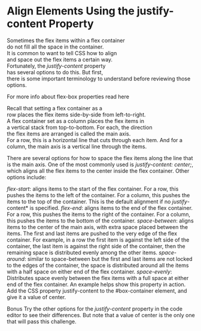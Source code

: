 ﻿# Align Elements Using the justify-content Property  

Sometimes the flex items within a flex container  
do not fill all the space in the container.  
It is common to want to tell CSS how to align  
and space out the flex items a certain way.   
Fortunately, the *justify-content* property   
has several options to do this. But first,   
there is some important terminology to understand before reviewing those options.  

For more info about flex-box properties read here  

Recall that setting a flex container as a     
row places the flex items side-by-side from left-to-right.   
A flex container set as a column places the flex items in   
a vertical stack from top-to-bottom. For each, the direction   
the flex items are arranged is called the main axis.   
For a row, this is a horizontal line that cuts 
through each item. And for a column, the main 
axis is a vertical line through the items.

There are several options for how to space the 
flex items along the line that is the main axis. 
One of the most commonly used is *justify-content: center;*, 
which aligns all the flex items to the center 
inside the flex container. Other options include:

*flex-start*: aligns items to the start of the 
flex container. For a row, this pushes the items 
to the left of the container. For a column, 
this pushes the items to the top of the container. 
This is the default alignment if no *justify*-content* is specified.
*flex-end*: aligns items to the end of 
the flex container. For a row, this pushes 
the items to the right of the container. 
For a column, this pushes the items to the bottom of the container.
*space-between*: aligns items to the center of the main axis, 
with extra space placed between the items. 
The first and last items are pushed to the 
very edge of the flex container. For example, 
in a row the first item is against the left side 
of the container, the last item is against the 
right side of the container, then the remaining 
space is distributed evenly among the other items.
*space-around*: similar to space-between but the 
first and last items are not locked to the 
edges of the container, the space is distributed 
around all the items with a half space on 
either end of the flex container.
*space-evenly*: Distributes space evenly 
between the flex items with a full space 
at either end of the flex container.
An example helps show this property in action. 
Add the CSS property justify-content to the 
#box-container element, and give it a value of center.

Bonus
Try the other options for the *justify-content*
property in the code editor to see their differences. 
But note that a value of 
center is the only one that will pass this challenge.



